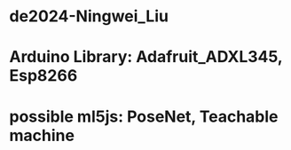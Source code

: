 # de2024-Ningwei_Liu
# Arduino Library: Adafruit_ADXL345, Esp8266
# possible ml5js: PoseNet, Teachable machine
